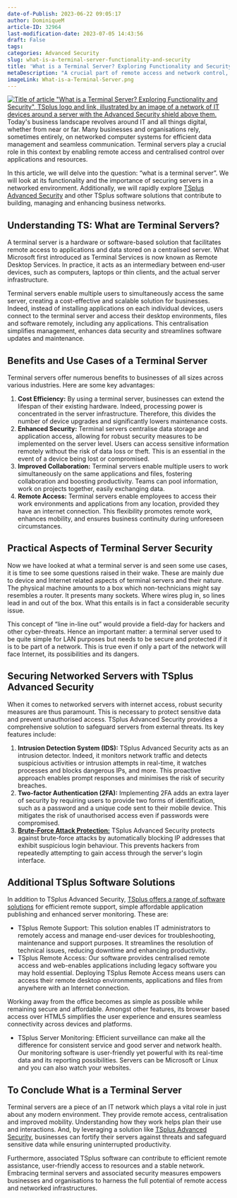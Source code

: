 ```yaml
---
date-of-Publish: 2023-06-22 09:05:17
author: DominiqueM
article-ID: 32964
last-modification-date: 2023-07-05 14:43:56
draft: False
tags: 
categories: Advanced Security
slug: what-is-a-terminal-server-functionality-and-security
title: 'What is a Terminal Server? Exploring Functionality and Security'
metaDescription: "A crucial part of remote access and network control, what is a terminal server? What of its functionality and potential in a secure network?"
imageLink: What-is-a-Terminal-Server.png
---
```


[![Title of article "What is a Terminal Server? Exploring Functionality and Security", TSplus logo and link, illustrated by an image of a network of IT devices around a server with the Advanced Security shield above them.](/images/What-is-a-Terminal-Server.png)](https://tsplus.net/advanced-security/) 
Today's business landscape revolves around IT and all things digital, whether from near or far. Many businesses and organisations rely, sometimes entirely, on networked computer systems for efficient data management and seamless communication. Terminal servers play a crucial role in this context by enabling remote access and centralised control over applications and resources.

In this article, we will delve into the question: “what is a terminal server”. We will look at its functionality and the importance of securing servers in a networked environment. Additionally, we will rapidly explore [TSplus Advanced Security](https://tsplus.net/advanced-security/) and other TSplus software solutions that contribute to building, managing and enhancing business networks.
## Understanding TS: What are Terminal Servers?


A terminal server is a hardware or software-based solution that facilitates remote access to applications and data stored on a centralised server. What Microsoft first introduced as Terminal Services is now known as Remote Desktop Services. In practice, it acts as an intermediary between end-user devices, such as computers, laptops or thin clients, and the actual server infrastructure.


Terminal servers enable multiple users to simultaneously access the same server, creating a cost-effective and scalable solution for businesses. Indeed, instead of installing applications on each individual devices, users connect to the terminal server and access their desktop environments, files and software remotely, including any applications. This centralisation simplifies management, enhances data security and streamlines software updates and maintenance.


## Benefits and Use Cases of a Terminal Server


Terminal servers offer numerous benefits to businesses of all sizes across various industries. Here are some key advantages:


1. **Cost Efficiency:** By using a terminal server, businesses can extend the lifespan of their existing hardware. Indeed, processing power is concentrated in the server infrastructure. Therefore, this divides the number of device upgrades and significantly lowers maintenance costs.
2. **Enhanced Security:** Terminal servers centralise data storage and application access, allowing for robust security measures to be implemented on the server level. Users can access sensitive information remotely without the risk of data loss or theft. This is an essential in the event of a device being lost or compromised.
3. **Improved Collaboration:** Terminal servers enable multiple users to work simultaneously on the same applications and files, fostering collaboration and boosting productivity. Teams can pool information, work on projects together, easily exchanging data.
4. **Remote Access:** Terminal servers enable employees to access their work environments and applications from any location, provided they have an internet connection. This flexibility promotes remote work, enhances mobility, and ensures business continuity during unforeseen circumstances.


## Practical Aspects of Terminal Server Security


Now we have looked at what a terminal server is and seen some use cases, it is time to see some questions raised in their wake. These are mainly due to device and Internet related aspects of terminal servers and their nature. The physical machine amounts to a box which non-technicians might say resembles a router. It presents many sockets. Where wires plug in, so lines lead in and out of the box. What this entails is in fact a considerable security issue.


This concept of “line in-line out” would provide a field-day for hackers and other cyber-threats. Hence an important matter: a terminal server used to be quite simple for LAN purposes but needs to be secure and protected if it is to be part of a network. This is true even if only a part of the network will face Internet, its possibilities and its dangers.


## Securing Networked Servers with TSplus Advanced Security


When it comes to networked servers with internet access, robust security measures are thus paramount. This is necessary to protect sensitive data and prevent unauthorised access. TSplus Advanced Security provides a comprehensive solution to safeguard servers from external threats. Its key features include:


1. **Intrusion Detection System (IDS):** TSplus Advanced Security acts as an intrusion detector. Indeed, it monitors network traffic and detects suspicious activities or intrusion attempts in real-time, it watches processes and blocks dangerous IPs, and more. This proactive approach enables prompt responses and minimises the risk of security breaches.
2. **Two-factor Authentication (2FA):** Implementing 2FA adds an extra layer of security by requiring users to provide two forms of identification, such as a password and a unique code sent to their mobile device. This mitigates the risk of unauthorised access even if passwords were compromised.
3. **[Brute-Force Attack Protection:](https://docs.dl-files.com/advanced-security/advanced-bruteforce)** TSplus Advanced Security protects against brute-force attacks by automatically blocking IP addresses that exhibit suspicious login behaviour. This prevents hackers from repeatedly attempting to gain access through the server's login interface.


## Additional TSplus Software Solutions


In addition to TSplus Advanced Security, [TSplus offers a range of software solutions](https://tsplus.net/) for efficient remote support, simple affordable application publishing and enhanced server monitoring. These are:


* TSplus Remote Support: This solution enables IT administrators to remotely access and manage end-user devices for troubleshooting, maintenance and support purposes. It streamlines the resolution of technical issues, reducing downtime and enhancing productivity.
* TSplus Remote Access: Our software provides centralised remote access and web-enables applications including legacy software you may hold essential. Deploying TSplus Remote Access means users can access their remote desktop environments, applications and files from anywhere with an Internet connection.


Working away from the office becomes as simple as possible while remaining secure and affordable. Amongst other features, its browser based access over HTML5 simplifies the user experience and ensures seamless connectivity across devices and platforms.
* TSplus Server Monitoring: Efficient surveillance can make all the difference for consistent service and good server and network health. Our monitoring software is user-friendly yet powerful with its real-time data and its reporting possibilities. Servers can be Microsoft or Linux and you can also watch your websites.


## To Conclude What is a Terminal Server


Terminal servers are a piece of an IT network which plays a vital role in just about any modern environment. They provide remote access, centralisation and improved mobility. Understanding how they work helps plan their use and interactions. And, by leveraging a solution like [TSplus Advanced Security](https://tsplus.net/advanced-security/), businesses can fortify their servers against threats and safeguard sensitive data while ensuring uninterrupted productivity.


Furthermore, associated TSplus software can contribute to efficient remote assistance, user-friendly access to resources and a stable network. Embracing terminal servers and associated security measures empowers businesses and organisations to harness the full potential of remote access and networked infrastructures.


